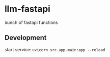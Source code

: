 # llm-fastapi

bunch of fastapi functions

## Development

start service: `uvicorn src.app.main:app --reload`
